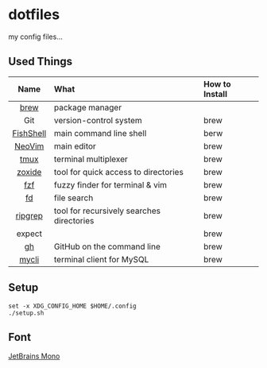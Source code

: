 # dotfiles

my config files...

## Used Things

| Name | What | How to Install |
|:----:|:-----|:---------------|
|[brew](https://github.com/Homebrew/brew)|package manager||
|Git|version-control system|brew|
|[FishShell](https://github.com/fish-shell/fish-shell)|main command line shell|berw|
|[NeoVim](https://github.com/neovim/neovim)|main editor|brew|
|[tmux](https://github.com/tmux/tmux)|terminal multiplexer|brew|
|[zoxide](https://github.com/ajeetdsouza/zoxide)|tool for quick access to directories|brew|
|[fzf](https://github.com/junegunn/fzf)|fuzzy finder for terminal & vim|brew|
|[fd](https://github.com/sharkdp/fd)|file search|brew|
|[ripgrep](https://github.com/BurntSushi/ripgrep)|tool for recursively searches directories|brew|
|expect||brew|
|[gh](https://github.com/cli/cli)|GitHub on the command line|brew|
|[mycli](https://github.com/dbcli/mycli)|terminal client for MySQL|brew|


## Setup

```fish
set -x XDG_CONFIG_HOME $HOME/.config
./setup.sh
```

## Font

[JetBrains Mono](https://www.jetbrains.com/lp/mono/)
<!-- [Ricty Diminished with icons](https://github.com/iij/fontmerger/tree/master/sample) -->


